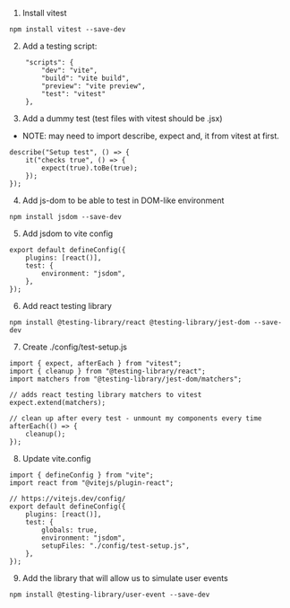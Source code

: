 1. Install vitest

```
npm install vitest --save-dev
```

2. Add a testing script:

```
    "scripts": {
        "dev": "vite",
        "build": "vite build",
        "preview": "vite preview",
        "test": "vitest"
    },
```

3. Add a dummy test (test files with vitest should be .jsx)

- NOTE: may need to import describe, expect and, it from vitest at first.

```
describe("Setup test", () => {
    it("checks true", () => {
        expect(true).toBe(true);
    });
});

```

4. Add js-dom to be able to test in DOM-like environment

```
npm install jsdom --save-dev
```

5. Add jsdom to vite config

```
export default defineConfig({
    plugins: [react()],
    test: {
        environment: "jsdom",
    },
});
```

6. Add react testing library

```
npm install @testing-library/react @testing-library/jest-dom --save-dev
```

7. Create ./config/test-setup.js

```
import { expect, afterEach } from "vitest";
import { cleanup } from "@testing-library/react";
import matchers from "@testing-library/jest-dom/matchers";

// adds react testing library matchers to vitest
expect.extend(matchers);

// clean up after every test - unmount my components every time
afterEach(() => {
    cleanup();
});

```

8. Update vite.config

```
import { defineConfig } from "vite";
import react from "@vitejs/plugin-react";

// https://vitejs.dev/config/
export default defineConfig({
    plugins: [react()],
    test: {
        globals: true,
        environment: "jsdom",
        setupFiles: "./config/test-setup.js",
    },
});

```

9. Add the library that will allow us to simulate user events

```
npm install @testing-library/user-event --save-dev
```
